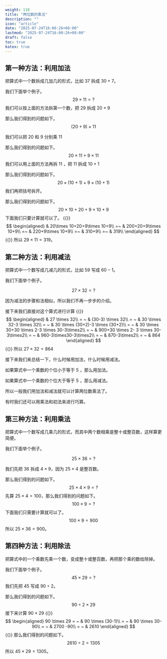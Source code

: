 ```yaml
---
weight: 110
title: "两位数的乘法"
description: ""
icon: "article"
date: "2025-07-24T16:00:26+08:00"
lastmod: "2025-07-24T16:00:26+08:00"
draft: false
toc: true
katex: true
---
```


## 第一种方法：利用加法

把算式中一个数拆成几加几的形式，比如 $37$ 拆成 $30+7$。

我们下面举个例子。
$$
29 \times 11 = ?
$$
我们可以按上面的方法拆第一个数，把 $29$ 拆成 $20+9$

那么我们得到的问题如下。
$$
(20+9)\times 11
$$

我们可以把 $20$ 和 $9$ 分别乘 $11$

那么我们得到的问题如下。
$$
20\times 11+9\times 11
$$
我们可以用上面的方法再拆 $11$ ，把 $11$ 拆成 $10+1$

那么我们得到的问题如下。
$$
20\times (10+1)+9\times (10+1)
$$
我们再把括号拆开。

那么我们得到的问题如下。
$$
20\times 10+20+9\times 10+9
$$
下面我们只要计算就可以了。
{{<katex>}}
$$
\begin{aligned}
& 20\times 10+20+9\times 10+9\\
=~ & 200+20+9\times 10+9\\
=~ & 220+9\times 10+9\\
=~ & 310+9\\
=~ & 319\\
\end{aligned}
$$
{{</katex>}}
所以 $29 \times 11=319$。


## 第二种方法：利用减法

把算式中一个数写成几减几的形式，比如 $59$ 写成 $60-1$。

我们下面举个例子。

$$
27 \times 32 = ?
$$

因为减法的步骤和法相似，所以我们不再一步步的介绍。

接下来我们直接对这个算式进行计算
{{<katex>}}
$$
\begin{aligned}
& 27 \times 32\\
= ~ & (30-3) \times 32\\
= ~ & 30 \times 32-3 \times 32\\
= ~ & 30 \times (30+2)-3 \times (30+2)\\
= ~ & 30 \times 30+30 \times 2-3 \times 30-3\times2\\
= ~ & 900+30 \times 2- 3 \times 30-3\times2\\
= ~ & 960-3\times30-3\times2\\
= ~ & 870-3\times2\\
= ~ & 864
\end{aligned}
$$
{{</katex>}}
所以 $27 \times 32=864$

接下来我们来总结一下，什么时候用加法，什么时候用减法。

如果算式中一个乘数的个位小于等于 $5$ ，那么用加法。

如果算式中一个乘数的个位大于等于 $5$ ，那么用减法。

所以一般我们用加法和减法就可以计算两位数乘法了。

有时我们还可以用乘法和初法来进行巧算。

## 第三种方法：利用乘法

把算式中一个数写成几乘几的形式，而其中两个数相乘是整十或整百数，这样算更简便。

我们下面举个例子。

$$25 \times 36 = ?$$

我们先把 $36$ 拆成 $4 \times 9$，因为 $25 \times 4$ 是整百数。

那么我们得到的问题如下。
$$
25 \times 4 \times 9 = ?
$$
先算 $25 \times 4 =100$，那么我们得到的问题如下。
$$
100 \times 9 = ?
$$
下面我们只需要计算就可以了。
$$
100 \times 9=900
$$
所以 $25 \times 36=900$。


## 第四种方法：利用除法

把算式中的一个乘数先乘一个数，变成整十或整百数，再把那个乘的数给除掉。

我们下面举个例子。
$$
45 \times 29 = ?
$$
我们先把 $45$ 写成 $90 \div 2$。

那么我们得到的问题如下。
$$
90 \div 2 \times 29
$$
接下来计算 $90 \times 29$
{{<katex>}}
$$
\begin{aligned}
90 \times 29
= ~ & 90 \times (30-1)\\
= ~ & 90 \times 30-90\\
= ~ & 2700 -90\\
= ~ & 2610
\end{aligned}
$$
{{</katex>}}
那么我们得到的问题如下。
$$
2610 \div 2=1305
$$
所以 $45 \times 29=1305$。